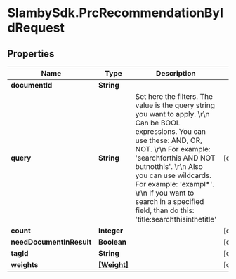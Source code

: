 # SlambySdk.PrcRecommendationByIdRequest

## Properties
Name | Type | Description | Notes
------------ | ------------- | ------------- | -------------
**documentId** | **String** |  | 
**query** | **String** | Set here the filters. The value is the query string you want to apply. \r\n            Can be BOOL expressions. You can use these: AND, OR, NOT. \r\n            For example: &#39;searchforthis AND NOT butnotthis&#39;. \r\n            Also you can use wildcards. For example: &#39;exampl*&#39;. \r\n            If you want to search in a specified field, than do this: &#39;title:searchthisinthetitle&#39; | [optional] 
**count** | **Integer** |  | [optional] 
**needDocumentInResult** | **Boolean** |  | [optional] 
**tagId** | **String** |  | [optional] 
**weights** | [**[Weight]**](Weight.md) |  | [optional] 



